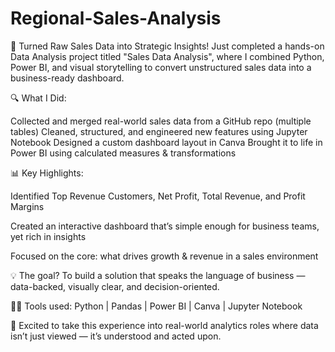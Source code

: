 # Regional-Sales-Analysis
🚀 Turned Raw Sales Data into Strategic Insights!
Just completed a hands-on Data Analysis project titled "Sales Data Analysis", where I combined Python, Power BI, and visual storytelling to
convert unstructured sales data into a business-ready dashboard.

🔍 What I Did:

Collected and merged real-world sales data from a GitHub repo (multiple tables)
Cleaned, structured, and engineered new features using Jupyter Notebook
Designed a custom dashboard layout in Canva Brought it to life in Power BI using calculated measures & transformations

📊 Key Highlights:

Identified Top Revenue Customers, Net Profit, Total Revenue, and Profit
Margins

Created an interactive dashboard that’s simple enough for business
teams, yet rich in insights

Focused on the core: what drives growth & revenue in a sales environment

💡 The goal? To build a solution that speaks the language of business —
data-backed, visually clear, and decision-oriented.

👨‍💻 Tools used: Python | Pandas | Power BI | Canva | Jupyter Notebook

🔗 Excited to take this experience into real-world analytics roles where
data isn’t just viewed — it’s understood and acted upon.
